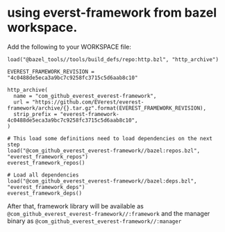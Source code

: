 # using everst-framework from bazel workspace.

Add the following to your WORKSPACE file:
```
load("@bazel_tools//tools/build_defs/repo:http.bzl", "http_archive")

EVEREST_FRAMEWORK_REVISION = "4c0488de5eca3a9bc7c9258fc3715c5d6aab8c10"

http_archive(
  name = "com_github_everest_everest-framework",
  url = "https://github.com/EVerest/everest-framework/archive/{}.tar.gz".format(EVEREST_FRAMEWORK_REVISION),
  strip_prefix = "everest-framework-4c0488de5eca3a9bc7c9258fc3715c5d6aab8c10",
)

# This load some definitions need to load dependencies on the next step
load("@com_github_everest_everest-framework//bazel:repos.bzl", "everest_framework_repos")
everest_framework_repos()

# Load all dependencies
load("@com_github_everest_everest-framework//bazel:deps.bzl", "everest_framework_deps")
everest_framework_deps()

```

After that, framework library will be available as `@com_github_everest_everest-framework//:framework` and the manager binary as `@com_github_everest_everest-framework//:manager`
